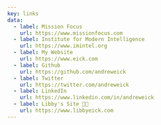 ```yaml
---
key: links
data:
  - label: Mission Focus
    url: https://www.missionfocus.com
  - label: Institute for Modern Intelligence
    url: https://www.imintel.org
  - label: My Website
    url: https://www.eick.com
  - label: Github
    url: https://github.com/andreweick
  - label: Twitter
    url: https://twitter.com/andreweick
  - label: LinkedIn
    url: https://www.linkedin.com/in/andreweick
  - label: Libby's Site 👧🏼
    url: https://www.libbyeick.com
---
```

